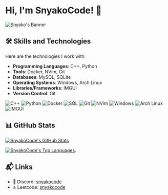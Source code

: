 # Hi, I'm SnyakoCode! 👋
![Snyako's Banner](https://i.pinimg.com/originals/bd/22/12/bd22126371bf5109aceab92256c690fe.gif)

## 🛠️ Skills and Technologies

Here are the technologies I work with:

- **Programming Languages**: C++, Python
- **Tools**: Docker, NVim, Git
- **Databases**: MySQL, SQLite
- **Operating Systems**: Windows, Arch Linux
- **Libraries/Frameworks**: IMGUI
- **Version Control**: Git

![C++](https://img.shields.io/badge/-C%2B%2B-blue?style=flat&logo=cplusplus&logoColor=white)
![Python](https://img.shields.io/badge/-Python-blue?style=flat&logo=python&logoColor=white)
![Docker](https://img.shields.io/badge/-Docker-2496ED?style=flat&logo=docker&logoColor=white)
![SQL](https://img.shields.io/badge/-SQL-00758F?style=flat&logo=sqlite&logoColor=white)
![Git](https://img.shields.io/badge/-Git-F05032?style=flat&logo=git&logoColor=white)
![NVim](https://img.shields.io/badge/-NVim-57A143?style=flat&logo=vim&logoColor=white)
![Windows](https://img.shields.io/badge/-Windows-0078D4?style=flat&logo=windows&logoColor=white)
![Arch Linux](https://img.shields.io/badge/-Arch%20Linux-1793D1?style=flat&logo=arch-linux&logoColor=white)
![IMGUI](https://img.shields.io/badge/-IMGUI-FF8C00?style=flat&logo=appveyor&logoColor=white)

## 📊 GitHub Stats

[![SnyakoCode's GitHub Stats](https://github-readme-stats.vercel.app/api?username=SnyakoCode&show_icons=true&theme=dark&count_private=true&hide_title=true)](https://github.com/SnyakoCode)

[![SnyakoCode's Top Languages](https://github-readme-stats.vercel.app/api/top-langs/?username=SnyakoCode&layout=compact&theme=dark)](https://github.com/SnyakoCode).

## 📬 Links

- 📧 Discord: [snyakocode](https://discord.com/users/1076432147386216470)
- 🔝 Leetcode: [snyakocode](https://leetcode.com/snyakocode)
